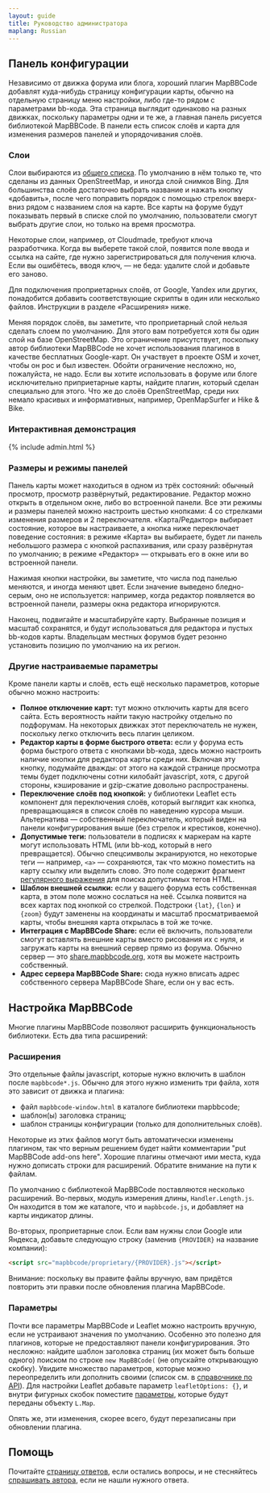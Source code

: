 ```yaml
---
layout: guide
title: Руководство администратора
maplang: Russian
---
```


## Панель конфигурации

Независимо от движка форума или блога, хороший плагин MapBBCode добавлят куда-нибудь страницу конфигурации карты, обычно на отдельную страницу меню настройки, либо где-то рядом с параметрами bb-кода. Эта страница выглядит одинаково на разных движках, поскольку параметры одни и те же, а главная панель рисуется библиотекой MapBBCode. В панели есть список слоёв и карта для изменения размеров панелей и упорядочивания слоёв.

### Слои

Слои выбираются из [общего списка](https://github.com/MapBBCode/mapbbcode/blob/master/src/layers/LayerList.js). По умолчанию в нём только те, что сделаны из данных OpenStreetMap, и иногда слой снимков Bing. Для большинства слоёв достаточно выбрать название и нажать кнопку «добавить», после чего поправить порядок с помощью стрелок вверх-вниз рядом с названием слоя на карте. Все карты на форуме будут показывать первый в списке слой по умолчанию, пользователи смогут выбрать другие слои, но только на время просмотра.

Некоторые слои, например, от Cloudmade, требуют ключа разработчика. Когда вы выберете такой слой, появится поле ввода и ссылка на сайте, где нужно зарегистрироваться для получения ключа. Если вы ошибётесь, вводя ключ, — не беда: удалите слой и добавьте его заново.

Для подключения проприетарных слоёв, от Google, Yandex или других, понадобится добавить соответствующие скрипты в один или несколько файлов. Инструкции в разделе «Расширения» ниже.

Меняя порядок слоёв, вы заметите, что проприетарный слой нельзя сделать слоем по умолчанию. Для этого вам потребуется хотя бы один слой на базе OpenStreetMap. Это ограничение присутствует, поскольку автор библиотеки MapBBCode не хочет использования плагинов в качестве бесплатных Google-карт. Он участвует в проекте OSM и хочет, чтобы он рос и был известен. Обойти ограничение несложно, но, пожалуйста, не надо. Если вы хотите использовать в форуме или блоге исключительно приприетарные карты, найдите плагин, который сделан специально для этого. Что же до слоёв OpenStreetMap, среди них немало красивых и информативных, например, OpenMapSurfer и Hike & Bike.

### Интерактивная демонстрация

{% include admin.html %}

### Размеры и режимы панелей

Панель карты может находиться в одном из трёх состояний: обычный просмотр, просмотр развёрнутый, редактирование. Редактор можно открыть в отдельном окне, либо во встроенной панели. Все эти режимы и размеры панелей можно настроить шестью кнопками: 4 со стрелками изменения размеров и 2 переключателя. «Карта/Редактор» выбирает состояние, которое вы настраиваете, а кнопка ниже переключает поведение состояния: в режиме «Карта» вы выбираете, будет ли панель небольшого размера с кнопкой распахивания, или сразу развёрнутая по умолчанию; в режиме «Редактор» — открывать его в окне или во встроенной панели.

Нажимая кнопки настройки, вы заметите, что числа под панелью меняются, и иногда меняют цвет. Если значение выведено бледно-серым, оно не используется: например, когда редактор появляется во встроенной панели, размеры окна редактора игнорируются.

Наконец, подвигайте и масштабируйте карту. Выбранные позиция и масштаб сохранятся, и будут использоваться для редактора и пустых bb-кодов карты. Владельцам местных форумов будет резонно установить позицию по умолчанию на их регион.

### Другие настраиваемые параметры

Кроме панели карты и слоёв, есть ещё несколько параметров, которые обычно можно настроить:

* **Полное отключение карт:** тут можно отключить карты для всего сайта. Есть вероятность найти такую настройку отдельно по подфорумам. На некоторых движках этот переключатель не нужен, поскольку легко отключить весь плагин целиком.
* **Редактор карты в форме быстрого ответа:** если у форума есть форма быстрого ответа с кнопками bb-кода, здесь можно настроить наличие кнопки для редактора карты среди них. Включая эту кнопку, подумайте дважды: от этого на каждой странице просмотра темы будет подключены сотни килобайт javascript, хотя, с другой стороны, кэширование и gzip-сжатие довольно распространены.
* **Переключение слоёв под кнопкой:** у библиотеки Leaflet есть компонент для переключения слоёв, который выглядит как кнопка, превращающаяся в список слоёв по наведению курсора мыши. Альтернатива — собственный переключатель, который виден на панели конфигурирования выше (без стрелок и крестиков, конечно).
* **Допустимые теги:** пользователи в подписях к маркерам на карте могут использовать HTML (или bb-код, который в него превращается). Обычно спецсимволы экранируются, но некоторые теги — например, `<a>` — сохраняются, так что можно поместить на карту ссылку или выделить слово. Это поле содержит фрагмент [регулярного выражения](https://developer.mozilla.org/ru/docs/JavaScript/Guide/Regular_Expressions) для поиска допустимых тегов HTML.
* **Шаблон внешней ссылки:** если у вашего форума есть собственная карта, в этом поле можно сослаться на неё. Ссылка появится на всех картах под кнопкой со стрелкой. Подстроки `{lat}`, `{lon}` и `{zoom}` будут заменены на координаты и масштаб просматриваемой карты, чтобы внешняя карта открылась в той же точке.
* **Интеграция с MapBBCode Share:** если её включить, пользователи смогут вставлять внешние карты вместо рисования их с нуля, и загружать карты на внешний сервер прямо из форума. Обычно сервер — это [share.mapbbcode.org](http://share.mapbbcode.org), хотя вы можете настроить собственный.
* **Адрес сервера MapBBCode Share:** сюда нужно вписать адрес собственного сервера MapBBCode Share, если он у вас есть.

## Настройка MapBBCode

Многие плагины MapBBCode позволяют расширить функциональность библиотеки. Есть два типа расширений:

### Расширения

Это отдельные файлы javascript, которые нужно включить в шаблон после `mapbbcode*.js`. Обычно для этого нужно изменить три файла, хотя это зависит от движка и плагина:

* файл `mapbbcode-window.html` в каталоге библиотеки mapbbcode;
* шаблон(ы) заголовка страниц;
* шаблон страницы конфигурации (только для дополнительных слоёв).

Некоторые из этих файлов могут быть автоматически изменены плагином, так что верным решением будет найти комментарии "put MapBBCode add-ons here". Хорошие плагины отмечают ими места, куда нужно дописать строки для расширений. Обратите внимание на пути к файлам.

По умолчанию с библиотекой MapBBCode поставляются несколько расширений. Во-первых, модуль измерения длины, `Handler.Length.js`. Он находится в том же каталоге, что и `mapbbcode.js`, и добавляет на карты индикатор длины.

Во-вторых, проприетарные слои. Если вам нужны слои Google или Яндекса, добавьте следующую строку (заменив `{PROVIDER}` на название компании):

```html
<script src="mapbbcode/proprietary/{PROVIDER}.js"></script>
```

Внимание: поскольку вы правите файлы вручную, вам придётся повторить эти правки после обновления плагина MapBBCode.

### Параметры

Почти все параметры MapBBCode и Leaflet можно настроить вручную, если не устраивают значения по умолчанию. Особенно это полезно для плагинов, которые не предоставляют панели конфигурирования. Это несложно: найдите шаблон заголовка страниц (их может быть больше одного) поиском по строке `new MapBBCode(` (не опускайте открывающую скобку). Увидите множество параметров, которые можно переопределить или дополнить своими (список см. в [справочнике по API](/api.html)). Для настройки Leaflet добавьте параметр `leafletOptions: {}`, и внутри фигурных скобок поместите [параметры](http://leafletjs.com/reference.html#map-options), которые будут переданы объекту `L.Map`.

Опять же, эти изменения, скорее всего, будут перезаписаны при обновлении плагина.

## Помощь

Почитайте [страницу ответов](faq.html), если остались вопросы, и не стесняйтесь [спрашивать автора](mailto:zverik@textual.ru), если не нашли нужного ответа.
